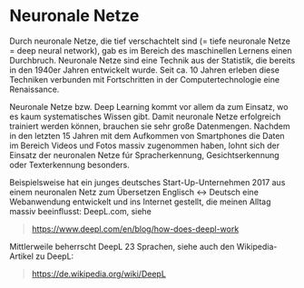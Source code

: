 # Neuronale Netze

Durch neuronale Netze, die tief verschachtelt sind (= tiefe neuronale Netze =
deep neural network), gab es im Bereich des maschinellen Lernens einen
Durchbruch. Neuronale Netze sind eine Technik aus der Statistik, die bereits in
den 1940er Jahren entwickelt wurde. Seit ca. 10 Jahren erleben diese Techniken
verbunden mit Fortschritten in der Computertechnologie eine Renaissance.

Neuronale Netze bzw. Deep Learning kommt vor allem da zum Einsatz, wo es kaum
systematisches Wissen gibt. Damit neuronale Netze erfolgreich trainiert werden
können, brauchen sie sehr große Datenmengen. Nachdem in den letzten 15 Jahren
mit dem Aufkommen von Smartphones die Daten im Bereich Videos und Fotos massiv
zugenommen haben, lohnt sich der Einsatz der neuronalen Netze fúr
Spracherkennung, Gesichtserkennung oder Texterkennung besonders.

Beispielsweise hat ein junges deutsches Start-Up-Unternehmen 2017 aus einem
neuronalen Netz zum Übersetzen Englisch <-> Deutsch eine Webanwendung entwickelt
und ins Internet gestellt, die meinen Alltag massiv beeinflusst: DeepL.com,
siehe

> https://www.deepl.com/en/blog/how-does-deepl-work

Mittlerweile beherrscht DeepL 23 Sprachen, siehe auch den Wikipedia-Artikel zu
DeepL:

> https://de.wikipedia.org/wiki/DeepL